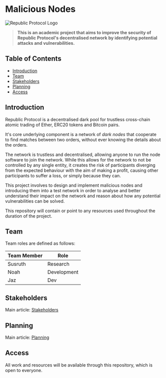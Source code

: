 # Malicious Nodes
![Republic Protocol Logo](https://republicprotocol.github.io/files/logo/192x192.png)

> **This is an academic project that aims to improve the security of Republic Protocol's decentralised network by identifying potential attacks and vulnerabilities.**

## Table of Contents

  * [Introduction](#introduction)
  * [Team](#team)
  * [Stakeholders](#stakeholders)
  * [Planning](#planning)
  * [Access](#access)


## Introduction

Republic Protocol is a decentralised dark pool for trustless cross-chain atomic trading of Ether, ERC20 tokens and Bitcoin pairs.

It's core underlying component is a network of *dark nodes* that cooperate to find matches between two orders, without ever knowing the details about the orders.

The network is trustless and decentralised, allowing anyone to run the node software to join the network. While this allows for the network to not be controlled by any single entity, it creates the risk of participants diverging from the expected behaviour with the aim of making a profit, causing other participants to suffer a loss, or simply because they can.

This project involves to design and implement malicious nodes and introducing them into a test network in order to analyse and better understand their impact on the network and reason about how any potential vulnerabilities can be solved.

This repository will contain or point to any resources used throughout the duration of the project.
 
## Team

Team roles are defined as follows:

| Team Member | Role        | 
| ------------| ------------| 
| Susruth     | Research    |
| Noah        | Development | 
| Jaz         | Dev         | 


## Stakeholders

Main article: [Stakeholders]()

## Planning

Main article: [Planning](./documentation/planning.md)

## Access

All work and resources will be available through this repository, which is open to everyone.

